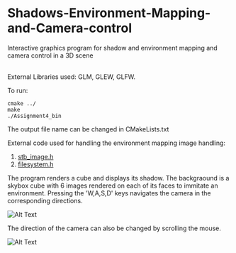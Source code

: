 # Shadows-Environment-Mapping-and-Camera-control
Interactive graphics program for shadow and environment mapping and camera control in a 3D scene<br><br>

External Libraries used: GLM, GLEW, GLFW.<br>

To run: 
```
cmake ../ 
make 
./Assignment4_bin
```
The output file name can be changed in CMakeLists.txt


External code used for handling the environment mapping image handling: 
1. [stb_image.h](https://github.com/nothings/stb/blob/master/stb_image.h)
2. [filesystem.h](https://github.com/JoeyDeVries/LearnOpenGL/blob/master/includes/learnopengl/filesystem.h)

The program renders a cube and displays its shadow. The backgraound is a skybox cube with 6 images rendered on each of its faces to immitate an environment. Pressing the 'W,A,S,D' keys navigates the camera in the corresponding directions. 

![Alt Text](https://github.com/msDikshaGarg/Shadows-Environment-Mapping-and-Camera-control/blob/main/outputs/env.gif)

The direction of the camera can also be changed by scrolling the mouse.

![Alt Text](https://github.com/msDikshaGarg/Shadows-Environment-Mapping-and-Camera-control/blob/main/outputs/shadow%2Benv.gif)
